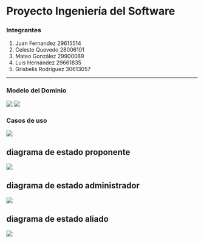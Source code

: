 # Proyecto Ingeniería del Software
###  Integrantes
 1. Juan Fernandez 29615514
 1. Celeste Quevedo 28006101
 1. Mateo González 29900089
 1. Luis Hernández 29661835
 1. Grisbelis Rodríguez 30613057
 

------------
### Modelo del Dominio
![](https://cdn.discordapp.com/attachments/1246935568466841625/1249145813855375532/Diagrama.png?ex=666988f2&is=66683772&hm=53a9b421ba86000de5825618f3cd06a7581cc9fbee370e1088edf2919aae307d&)
![](https://cdn.discordapp.com/attachments/1246935568466841625/1250254992598634526/IMG_20240611_210449_170.png?ex=666a4632&is=6668f4b2&hm=7a2951dad8f235c1f74095b3e1ac540c6e6734b9a960a9c71c4e601c4ecc59cd&)

### Casos de uso
![](https://media.discordapp.net/attachments/1246935568466841625/1254552371699253309/image.png?ex=6679e871&is=667896f1&hm=79bb91485c506423828ead87c078943d8ac25cfabca63d0e77d4736660584597&=&format=webp&quality=lossless&width=607&height=626)

## diagrama de estado proponente
![](https://media.discordapp.net/attachments/1246935568466841625/1254552827033026621/image.png?ex=6679e8de&is=6678975e&hm=d3518bf08ce1f270f11f0620aafd5c0da8fdba2197b57cafa0e0af6e4d94efb5&=&format=webp&quality=lossless&width=441&height=626)
## diagrama de estado administrador
![](https://media.discordapp.net/attachments/1246935568466841625/1254554892341874851/image.png?ex=6679eaca&is=6678994a&hm=4449a677fc1845d2ed7bd861fe67ec3fc1a86611582693e7337ae42d550917d7&=&format=webp&quality=lossless&width=594&height=626)
## diagrama de estado aliado
![](https://media.discordapp.net/attachments/1246935568466841625/1254556943960248370/image.png?ex=6679ecb3&is=66789b33&hm=2e3ca5e9eba3c61fea137b72e61abd437b950d043e41e7e82ec5f6910b1208fc&=&format=webp&quality=lossless&width=558&height=626)
![]()
![]()
![]()
![]()
